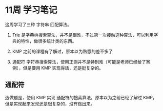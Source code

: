 # 11周 学习笔记

这周学习了三种 字符串 匹配算法。

1. Trie 是字典树搜索算法，并不是很难，不过第一次接触这种算法，可以利用字典的特性，做很多统计类的东西。

2. KMP 之前的课程有了解过，原本以为熟悉的差不多了

3. 通配符 字符串搜索算法，使用正则并不是特别难（可能是老师已经给了案例），但是要用 KMP 实现得话，还是挺复杂的。

## 通配符

选做题是，使用 KMP 实现 通配符的搜索算法，原本以为之前已经了解过 KMP，但是实现起来发现还是很复杂的，没有做出来。

